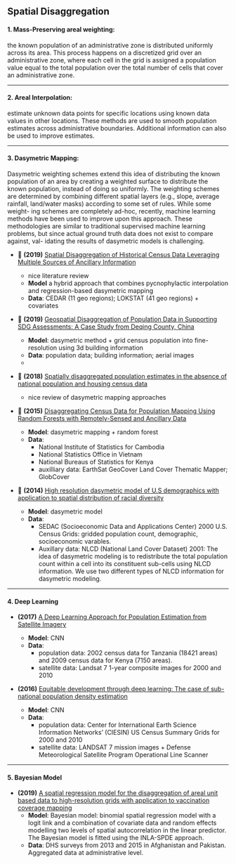 ## Spatial Disaggregation

#### 1. Mass-Preserving areal weighting: 
the known population of an administrative zone is distributed uniformly across its area. This process happens on a discretized grid over an administrative zone, where each cell in the grid is assigned a population value equal to the total population over the total number of cells that cover an administrative zone.

---
#### 2. Areal Interpolation:
estimate unknown data points for specific locations using known data values in other locations. These methods are used to smooth population estimates across administrative boundaries. Additional information can also be used to improve estimates.

---
#### 3. Dasymetric Mapping: 
Dasymetric weighting schemes extend this idea of distributing the known population of an area by creating a weighted surface to distribute the known population, instead of doing so uniformly. The weighting schemes are determined by combining different spatial layers (e.g., slope, average rainfall, land/water masks) according to some set of rules. While some weight- ing schemes are completely ad-hoc, recently, machine learning methods have been used to improve upon this approach. These methodologies are similar to traditional supervised machine learning problems, but since actual ground truth data does not exist to compare against, val- idating the results of dasymetric models is challenging.

- :tada: **(2019)** [Spatial Disaggregation of Historical Census Data Leveraging Multiple Sources of Ancillary Information](https://www.mdpi.com/2220-9964/8/8/327)
  - nice literature review
  - **Model** a hybrid approach that combines pycnophylactic interpolation and regression-based dasymetric mapping
  - **Data**: CEDAR (11 geo regions); LOKSTAT (41 geo regions) + covariates

- :tada: **(2019)** [Geospatial Disaggregation of Population Data in Supporting SDG Assessments: A Case Study from Deqing County, China](https://www.mdpi.com/2220-9964/8/8/356)
  - **Model**: dasymetric method + grid census population into fine-resolution using 3d building information
  - **Data**: population data; building information; aerial images
  - 
- :tada: **(2018)** [Spatially disaggregated population estimates in the absence of national population and housing census data](https://www.pnas.org/doi/pdf/10.1073/pnas.1715305115)
  - nice review of dasymetric mapping approaches

- :tada: **(2015)** [Disaggregating Census Data for Population Mapping Using Random Forests with Remotely-Sensed and Ancillary Data](https://journals.plos.org/plosone/article?id=10.1371/journal.pone.0107042)
  - **Model**: dasymetric mapping + random forest
  - **Data**:
    - National Institute of Statistics for Cambodia
    - National Statistics Office in Vietnam
    - National Bureaus of Statistics for Kenya
    - auxilliary data: EarthSat GeoCover Land Cover Thematic Mapper; GlobCover

- :tada: **(2014)** [High resolution dasymetric model of U.S demographics with application to spatial distribution of racial diversity](https://www.sciencedirect.com/science/article/pii/S014362281400157X)
  - **Model**: dasymetric model
  - **Data**: 
    - SEDAC (Socioeconomic Data and Applications Center) 2000 U.S. Census Grids: gridded population count, demographic, socioeconomic varables.
    - Auxillary data: NLCD (National Land Cover Dataset) 2001: The idea of dasymetric modeling is to redistribute the total population count within a cell into its constituent sub-cells using NLCD information. We use two different types of NLCD information for dasymetric modeling.

---
#### 4. Deep Learning
- **(2017)** [A Deep Learning Approach for Population Estimation from Satellite Imagery](https://dl.acm.org/doi/10.1145/3149858.3149863)
  - **Model**: CNN
  - **Data**: 
    - population data: 2002 census data for Tanzania (18421 areas) and 2009 census data for Kenya (7150 areas).
    - satellite data: Landsat 7 1-year composite images for 2000 and 2010

- **(2016)** [Equitable development through deep learning: The case of sub-national population density estimation](https://dl.acm.org/doi/10.1145/3001913.3001921)
  - **Model**: CNN
  - **Data**: 
    - population data: Center for International Earth Science Information Networks’ (CIESIN) US Census Summary Grids for 2000 and 2010
    - satellite data: LANDSAT 7 mission images + Defense Meteorological Satellite Program Operational Line Scanner

---
#### 5. Bayesian Model
- **(2019)** [A spatial regression model for the disaggregation of areal unit based data to high-resolution grids with application to vaccination coverage mapping](https://journals.sagepub.com/doi/full/10.1177/0962280218797362)
  - **Model**: Bayesian model: binomial spatial regression model with a logit link and a combination of covariate data and random effects modelling two levels of spatial autocorrelation in the linear predictor. The Bayesian model is fitted using the INLA-SPDE approach.
  - **Data**: DHS surveys from 2013 and 2015 in Afghanistan and Pakistan. Aggregated data at administrative level. 
